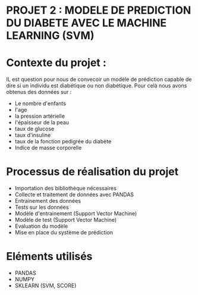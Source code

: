 # PROJET 2 : MODELE DE PREDICTION DU DIABETE AVEC LE MACHINE LEARNING (SVM)

# Contexte du projet : 
IL est question pour nous de convecoir un modèle de prédiction capable de dire si un individu est diabétique ou non diabétique. 
Pour celà nous avons obtenus des données sur : 

- Le nombre d'enfants 
- l'age 
- la pression artérielle 
- l'épaisseur de la peau 
- taux de glucose 
- taux d'insuline 
- taux de la fonction pedigrée du diabète 
- Indice de masse corporelle 

# Processus de réalisation du projet 

- Importation des bibliothèque nécessaires 
- Collecte et traitement de données avec PANDAS 
- Entrainement des données 
- Tests sur les données 
- Modèle d'entrainement (Support Vector Machine)
- Modèle de test (Support Vector Machine) 
- Evaluation du modèle 
- Mise en place du système de prédiction

# Eléments utilisés
- PANDAS
- NUMPY
- SKLEARN (SVM, SCORE)
